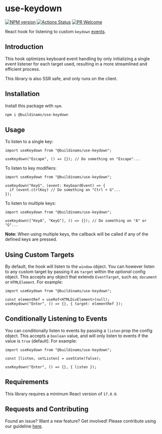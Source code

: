 # use-keydown

[![NPM version][npm-image]][npm-url]
[![Actions Status][ci-image]][ci-url]
[![PR Welcome][npm-downloads-image]][npm-downloads-url]

React hook for listening to custom `keydown` [events](https://developer.mozilla.org/en-US/docs/Web/API/KeyboardEvent/code).

## Introduction

This hook optimizes keyboard event handling by only initializing a single event listener for each target used, resulting in a more streamlined and efficient process.

This library is also SSR safe, and only runs on the client.

## Installation

Install this package with `npm`.

```bash
npm i @buildinams/use-keydown
```

## Usage

To listen to a single key:

```tsx
import useKeydown from "@buildinams/use-keydown";

useKeydown("Escape", () => {}); // Do something on "Escape"...
```

To listen to key modifiers:

```tsx
import useKeydown from "@buildinams/use-keydown";

useKeydown("KeyG", (event: KeyboardEvent) => {
  if (event.ctrlKey) // Do something on "Ctrl + G"...
});
```

To listen to multiple keys:

```tsx
import useKeydown from "@buildinams/use-keydown";

useKeydown(["KeyA", "KeyG"], () => {}); // Do something on "A" or "G"...
```

**Note:** When using multiple keys, the callback will be called if any of the defined keys are pressed.

## Using Custom Targets

By default, the hook will listen to the `window` object. You can however listen to any custom target by passing it as `target` within the _optional_ config object. This accepts any object that extends `EventTarget`, such as; `document` or `HTMLElement`. For example:

```tsx
import useKeydown from "@buildinams/use-keydown";

const elementRef = useRef<HTMLDivElement>(null);
useKeydown("Enter", () => {}, { target: elementRef });
```

## Conditionally Listening to Events

You can conditionally listen to events by passing a `listen` prop the config object. This accepts a `boolean` value, and will only listen to events if the value is `true` (default). For example:

```tsx
import useKeydown from "@buildinams/use-keydown";

const [listen, setListen] = useState(false);

useKeydown("Enter", () => {}, { listen });
```

## Requirements

This library requires a minimum React version of `17.0.0`.

## Requests and Contributing

Found an issue? Want a new feature? Get involved! Please contribute using our guideline [here](https://github.com/buildinamsterdam/use-keydown/blob/main/CONTRIBUTING.md).

[npm-image]: https://img.shields.io/npm/v/@buildinams/use-keydown.svg?style=flat-square&logo=react
[npm-url]: https://npmjs.org/package/@buildinams/use-keydown
[ci-image]: https://github.com/buildinamsterdam/use-keydown/actions/workflows/test.yml/badge.svg
[ci-url]: https://github.com/buildinamsterdam/use-keydown/actions
[npm-downloads-image]: https://img.shields.io/npm/dm/@buildinams/use-keydown.svg
[npm-downloads-url]: https://npmcharts.com/compare/@buildinams/use-keydown?minimal=true
